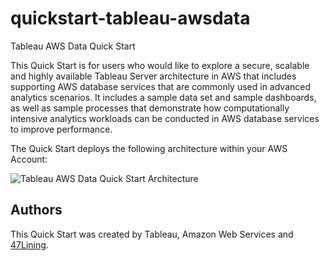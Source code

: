 quickstart-tableau-awsdata
==========================

Tableau AWS Data Quick Start

This Quick Start is for users who would like to explore a secure, scalable and highly available Tableau Server architecture in AWS that includes supporting AWS database services that are commonly used in advanced analytics scenarios.  It includes a sample data set and sample dashboards, as well as sample processes that demonstrate how computationally intensive analytics workloads can be conducted in AWS database services to improve performance.

The Quick Start deploys the following architecture within your AWS Account:

![Tableau AWS Data Quick Start Architecture](https://github.com/aws-quickstart/quickstart-tableau-awsdata/quickstart-aws-tableau-architecture.png "Tableau AWS Data Quick Start Architecture")

Authors
-------

This Quick Start was created by Tableau, Amazon Web Services and [47Lining](http://www.47lining.com).
